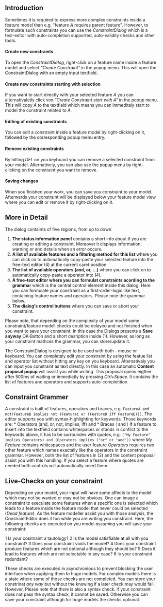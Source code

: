 ## Introduction

Sometimes it is required to express more complex constraints inside a feature model than e.g. "feature *A* requires parent feature". However, to formulate such constraints you can use the *ConstraintDialog* which is a text-editor with auto-completion supported, auto-validity checks and other tools. 



#### Create new constraints
To open the *ConstraintDialog*, right-click on a feature name inside a feature model and select *"Create Constraint"* in the popup menu. This will open the ConstraintDialog with an empty input textfield. 

#### Create new constraints starting with selection
If you want to start directly with your selected feature *A* you can alternativaletly click von *"Create Constraint start with *A*"* in the popup menu. This will copy *A* to the textfield which means you can immeditaly start to model the constraint related to *A*. 

#### Editing of existing constraints
You can edit a constraint inside a feature model by right-clicking on it, followed by the corresponding popup menu entry.

#### Remove existing constraints
By hitting *DEL* on you keyboard you can remove a selected constraint from your model. Alternatively, you can also use the popup menu by right-clicking on the constraint you want to remove.

#### Saving changes
When you finished your work, you can save you constraint to your model. Afterwards your constraint will be displayed below your feature model view where you can edit or remove it by right-clicking on it.

## More in Detail

The dialog containts of five regions, from up to down: 


1. **The status information panel** contains a short info about if you are creating or editing a constraint. Moreover it displays information, warning or and details when an error occure.
2. **A list of available features and a filtering method for this list** where you can click on to automatically copy-paste your selected feature into the free-text editor (4) at the current caret position. 
3. **The list of available operators (and, or, ...)** where you can click on to automatically copy-paste a operator into (4).
4. **A free-text editor where you can formulat constraints acording to the grammar** which is the central control element inside this dialog. Here you can formulate your constraint as a first-order-logic like text, containing feature names and operators. Please note the grammar below.
5. **The dialog's control buttons** where you can save or abort your constraint. 

Please note, that depending on the complexity of your model some constraint/feature modell checks could be delayed and not finished when you want to save your constraint. In this case the Dialogs presents a **Save anyway** OK-Button and a short desription inside (1). However, as long as your constraint mathces the grammar, you can store/update it.

The ConstraintDialog is designed to be used with both - mouse or keyboard. You can completaly edit your constraint by using the featue list and operator list without hitting any key on you keyboard. Alternativaly you can input you constraint as text directly. In this case an automatic **Content proposal popup** will assist you while writing. This proposal opens eigther after 500ms of waiting or immediatly by pressing *Ctrl+Space*. It contains the list of features and operators and supports auto-completition.

## Constraint Grammer	
A constraint is built of features, operators and braces, e.g. ```FeatureA and not(FeatureB implies not (FeatureC or (FeatureD iff FeatureE)))```. The editor supports you with syntax-highlighting for keywords. Those keywords are:
	* Operators (and, or, not, implies, iff) and
	* Braces ( and )
If a feature to insert into the textfield contains whitespaces or stands in conflict to the keywords above, it has to be surroundes with quotes, e.g. ```("My Feature" implies Operators) and (Operators implies ("or" or "and"))``` where *My Feature* contains whitespaces and the user feature *Operators* requires two other feature which names exactally like the operators in the constraint grammar. However, both the list of features in (2) and the content proposal assist you with this handling. If you select a feature where quotes are needed both controls will automatically insert them.

## Live-Checks on your constraint	
Depending on your model, your input will have some affects to the model which may not be wanted or may not be obvious. One can image a constraint to execulate some features when a specific one is selected which leads to a feature inside the feature model that never could be selected (*Dead feature*). As the feature modeller assist you with those analysis, the ConstraintEditor does it too while you are writing you constraint. Here, the following checks are executed on you model *assuming* you will save your constraint:

1 Is your cosntraint a tautology?
2 Is the model satisfiable at all with you constraint?
3 Does your constraint voids the model?
4 Does your constraint produce features which are not optional although they should be?
5 Does it lead to features which are not selectable in any case?
6 Is your constraint redundant?

These checks are executed in asynchronious to prevent blocking the user interface when applying them to huge models. For complex models there is a state where some of those checks are not completed. You can store your constrinat *any way* but without the knowing if a later check may would fail. However, 
Please note that there is also a syntax check. If your constraint does not pass the syntax check, it cannot be saved. Otherwise you can save your constraint although for huge models the checks optional.
